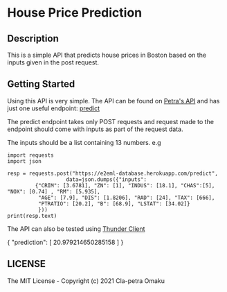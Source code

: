 # House Price Prediction 

## **Description**
This is a simple API that predicts house prices in Boston based on the inputs given in the post request.

## **Getting Started**
Using this API is very simple. The API can be found on [Petra's API](https://e2eml-database.herokuapp.com/) 
and has just one useful endpoint: [predict](https://e2eml-database.herokuapp.com/predict)

The predict endpoint takes only POST requests and request made to the endpoint should come with inputs as part of the request data.

The inputs should be a list containing 13 numbers. e.g    
  
    import requests
    import json

    resp = requests.post("https://e2eml-database.herokuapp.com/predict", 
                       data=json.dumps({"inputs":
             {"CRIM": [3.6781], "ZN": [1], "INDUS": [18.1], "CHAS":[5], "NOX": [0.74] , "RM": [5.935],
              "AGE": [7.9], "DIS": [1.8206], "RAD": [24], "TAX": [666], 
              "PTRATIO": [20.2], "B": [68.9], "LSTAT": [34.02]}
              }))
    print(resp.text)
    
The API can also be tested using [Thunder Client](https://www.thunderclient.io/)

{
  "prediction": [
    20.979214650285158
  ]
}
    
    

## LICENSE
The MIT License - Copyright (c) 2021 Cla-petra Omaku
